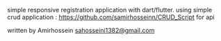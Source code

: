 simple responsive registration application with dart/flutter.
using simple crud application : https://github.com/samirhosseinn/CRUD_Script for api


written by Amirhossein
sahosseini1382@gmail.com